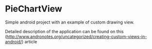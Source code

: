 # PieChartView
Simple android project with an example of custom drawing view. 

Detailed description of the application can be found on this (http://www.andronotes.org/uncategorized/creating-custom-views-in-android/) article
